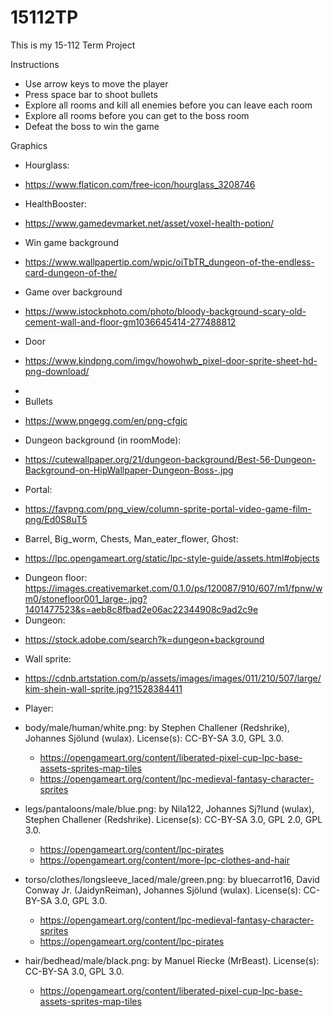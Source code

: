 # 15112TP

This is my 15-112 Term Project

Instructions
* Use arrow keys to move the player
* Press space bar to shoot bullets
* Explore all rooms and kill all enemies before you can leave each room
* Explore all rooms before you can get to the boss room
* Defeat the boss to win the game

Graphics
* Hourglass:
- https://www.flaticon.com/free-icon/hourglass_3208746
* HealthBooster:
- https://www.gamedevmarket.net/asset/voxel-health-potion/
* Win game background
- https://www.wallpapertip.com/wpic/oiTbTR_dungeon-of-the-endless-card-dungeon-of-the/
* Game over background
- https://www.istockphoto.com/photo/bloody-background-scary-old-cement-wall-and-floor-gm1036645414-277488812
* Door
- https://www.kindpng.com/imgv/howohwb_pixel-door-sprite-sheet-hd-png-download/
* 
* Bullets
- https://www.pngegg.com/en/png-cfgjc
* Dungeon background (in roomMode):
- https://cutewallpaper.org/21/dungeon-background/Best-56-Dungeon-Background-on-HipWallpaper-Dungeon-Boss-.jpg
* Portal:
- https://favpng.com/png_view/column-sprite-portal-video-game-film-png/Ed0S8uT5
* Barrel, Big_worm, Chests, Man_eater_flower, Ghost:
- https://lpc.opengameart.org/static/lpc-style-guide/assets.html#objects
* Dungeon floor:
https://images.creativemarket.com/0.1.0/ps/120087/910/607/m1/fpnw/wm0/stonefloor001_large-.jpg?1401477523&s=aeb8c8fbad2e06ac22344908c9ad2c9e
* Dungeon:
- https://stock.adobe.com/search?k=dungeon+background
* Wall sprite:
- https://cdnb.artstation.com/p/assets/images/images/011/210/507/large/kim-shein-wall-sprite.jpg?1528384411
* Player:
- body/male/human/white.png: by Stephen Challener (Redshrike), Johannes Sjölund (wulax). License(s): CC-BY-SA 3.0, GPL 3.0. 
    - https://opengameart.org/content/liberated-pixel-cup-lpc-base-assets-sprites-map-tiles
    - https://opengameart.org/content/lpc-medieval-fantasy-character-sprites

- legs/pantaloons/male/blue.png: by Nila122, Johannes Sj?lund (wulax), Stephen Challener (Redshrike). License(s): CC-BY-SA 3.0, GPL 2.0, GPL 3.0. 
    - https://opengameart.org/content/lpc-pirates
    - https://opengameart.org/content/more-lpc-clothes-and-hair

- torso/clothes/longsleeve_laced/male/green.png: by bluecarrot16, David Conway Jr. (JaidynReiman), Johannes Sjölund (wulax). License(s): CC-BY-SA 3.0, GPL 3.0. 
    - https://opengameart.org/content/lpc-medieval-fantasy-character-sprites
    - https://opengameart.org/content/lpc-pirates

- hair/bedhead/male/black.png: by Manuel Riecke (MrBeast). License(s): CC-BY-SA 3.0, GPL 3.0. 
    - https://opengameart.org/content/liberated-pixel-cup-lpc-base-assets-sprites-map-tiles